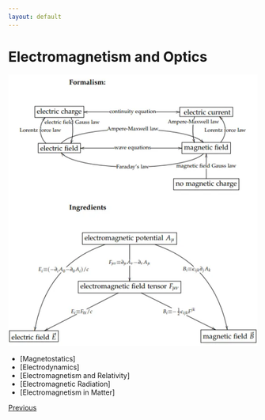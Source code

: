 ```yaml
---
layout: default
---
```


# Electromagnetism and Optics

![Map of ED](/assets/img/maped.png)

- [Magnetostatics]
- [Electrodynamics]
- [Electromagnetism and Relativity]
- [Electromagnetic Radiation]
- [Electromagnetism in Matter]

<div class="pagination">
  <a href="{{ '/Phys/Phys_content.html' | relative_url }}" class="prev-button">Previous</a>
</div>